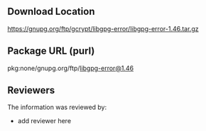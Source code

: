 ## Download Location

https://gnupg.org/ftp/gcrypt/libgpg-error/libgpg-error-1.46.tar.gz

## Package URL (purl)

pkg:none/gnupg.org/ftp/libgpg-error@1.46

## Reviewers

The information was reviewed by:

* add reviewer here
